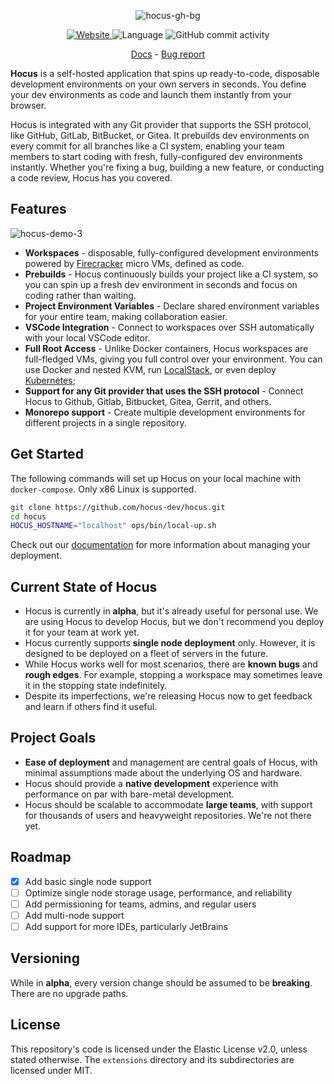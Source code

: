 <p align="center">
  <img alt="hocus-gh-bg" src="https://user-images.githubusercontent.com/28019628/227353685-63f8e3bb-fbf9-446b-a6bd-f15fc53c9a52.png">
</p>

<p align="center">
   <a href="https://hocus.dev">
      <img alt="Website" src="https://img.shields.io/badge/website-hocus.dev-blue"/>
   </a>
   <img alt="Language" src="https://img.shields.io/badge/platform-linux-green"/>
   <img alt="GitHub commit activity" src="https://img.shields.io/github/commit-activity/m/hocus-dev/hocus"/>
<p>

<p align="center">
  <a href="https://hocus.dev/docs">Docs</a> - <a href="https://github.com/hocus-dev/hocus/issues/new?assignees=&labels=bug">Bug report</a>
</p>

**Hocus** is a self-hosted application that spins up ready-to-code, disposable development environments on your own servers in seconds. You define your dev environments as code and launch them instantly from your browser.

Hocus is integrated with any Git provider that supports the SSH protocol, like GitHub, GitLab, BitBucket, or Gitea. It prebuilds dev environments on every commit for all branches like a CI system, enabling your team members to start coding with fresh, fully-configured dev environments instantly. Whether you're fixing a bug, building a new feature, or conducting a code review, Hocus has you covered.

## Features

![hocus-demo-3](https://user-images.githubusercontent.com/28019628/227723898-09a9ac73-ab36-4fb2-a008-ce81e047bb7a.gif)

- **Workspaces** - disposable, fully-configured development environments powered by [Firecracker](https://github.com/firecracker-microvm/firecracker) micro VMs, defined as code.
- **Prebuilds** - Hocus continuously builds your project like a CI system, so you can spin up a fresh dev environment in seconds and focus on coding rather than waiting.
- **Project Environment Variables** - Declare shared environment variables for your entire team, making collaboration easier.
- **VSCode Integration** - Connect to workspaces over SSH automatically with your local VSCode editor.
- **Full Root Access** - Unlike Docker containers, Hocus workspaces are full-fledged VMs, giving you full control over your environment. You can use Docker and nested KVM, run [LocalStack](https://github.com/localstack/localstack), or even deploy [Kubernetes](https://github.com/kubernetes/kubernetes);
- **Support for any Git provider that uses the SSH protocol** - Connect Hocus to Github, Gitlab, Bitbucket, Gitea, Gerrit, and others.
- **Monorepo support** - Create multiple development environments for different projects in a single repository.

## Get Started

The following commands will set up Hocus on your local machine with `docker-compose`. Only x86 Linux is supported.

```bash
git clone https://github.com/hocus-dev/hocus.git
cd hocus
HOCUS_HOSTNAME="localhost" ops/bin/local-up.sh
```

Check out our [documentation](https://hocus.dev/docs/installation/quickstart) for more information about managing your deployment.

## Current State of Hocus
- Hocus is currently in **alpha**, but it's already useful for personal use. We are using Hocus to develop Hocus, but we don't recommend you deploy it for your team at work yet.
- Hocus currently supports **single node deployment** only. However, it is designed to be deployed on a fleet of servers in the future.
- While Hocus works well for most scenarios, there are **known bugs** and **rough edges**. For example, stopping a workspace may sometimes leave it in the stopping state indefinitely.
- Despite its imperfections, we're releasing Hocus now to get feedback and learn if others find it useful.

## Project Goals
- **Ease of deployment** and management are central goals of Hocus, with minimal assumptions made about the underlying OS and hardware.
- Hocus should provide a **native development** experience with performance on par with bare-metal development.
- Hocus should be scalable to accommodate **large teams**, with support for thousands of users and heavyweight repositories. We're not there yet.

## Roadmap
- [x] Add basic single node support
- [ ] Optimize single node storage usage, performance, and reliability
- [ ] Add permissioning for teams, admins, and regular users
- [ ] Add multi-node support
- [ ] Add support for more IDEs, particularly JetBrains

## Versioning
While in **alpha**, every version change should be assumed to be **breaking**. There are no upgrade paths.

## License
This repository's code is licensed under the Elastic License v2.0, unless stated otherwise. The `extensions` directory and its subdirectories are licensed under MIT.
